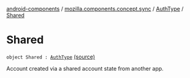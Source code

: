 [android-components](../../index.md) / [mozilla.components.concept.sync](../index.md) / [AuthType](index.md) / [Shared](./-shared.md)

# Shared

`object Shared : `[`AuthType`](index.md) [(source)](https://github.com/mozilla-mobile/android-components/blob/master/components/concept/sync/src/main/java/mozilla/components/concept/sync/OAuthAccount.kt#L90)

Account created via a shared account state from another app.

